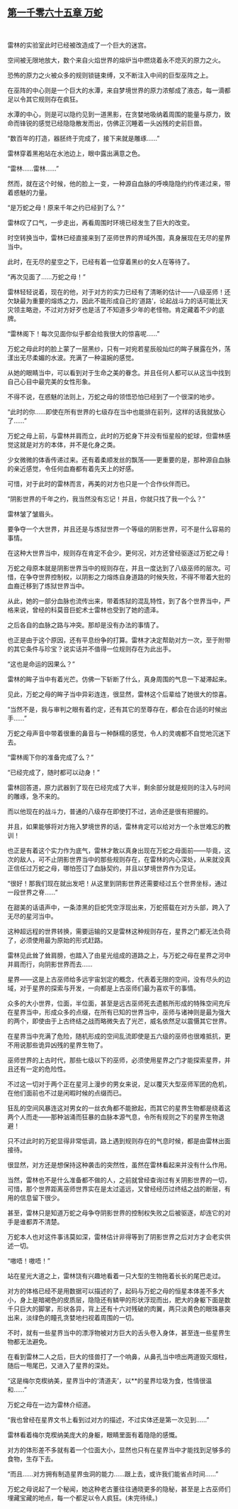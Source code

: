 ## [第一千零六十五章 万蛇](https://www.xxbiquge.com/11_11222/9050475.html)
﻿

  雷林的实验室此时已经被改造成了一个巨大的迷宫。

  空间被无限地放大，数个来自火焰世界的熔炉当中燃烧着永不熄灭的原力之火。

  恐怖的原力之火被众多的规则锁链束缚，又不断注入中间的巨型巫阵之上。

  在巫阵的中心则是一个巨大的水潭，来自梦境世界的原力浓郁成了液态，每一滴都足以令其它规则存在疯狂。

  水潭的中心，则是可以隐约见到一道黑影，在贪婪地吸纳着周围的能量与原力，致命而锋锐的感觉已经隐隐散发而出，仿佛正沉睡着一头凶残的史前巨兽。

  “数百年的打造，器胚终于完成了，接下来就是雕琢……”

  雷林穿着黑袍站在水池边上，眼中露出满意之色。

  “雷林……雷林……”

  然而，就在这个时候，他的脸上一变，一种源自血脉的呼唤隐隐约约传递过来，带着惑魅的力量。

  “是万蛇之母！原来千年之约已经到了么？”

  雷林叹了口气，一步走出，再看周围时环境已经发生了巨大的改变。

  时空转换当中，雷林已经直接来到了巫师世界的界域外围，真身展现在无尽的星界当中。

  此时，在无尽的星空之下，已经有着一位穿着黑纱的女人在等待了。

  “再次见面了……万蛇之母！”

  雷林轻轻说着，现在的他，对于对方的实力已经有了清晰的估计——八级巫师！还欠缺最为重要的熔炼之力，因此不能形成自己的‘道路’，论起战斗力的话可能比天灾领主略逊，不过对方好歹也是活了不知道多少年的老怪物。肯定藏着不少的底牌。

  “雷林阁下！每次见面你似乎都会给我很大的惊喜呢……”

  万蛇之母此时的脸上蒙了一层黑纱，只有一对宛若星辰般灿烂的眸子展露在外，荡漾出无尽柔媚的水波。充满了一种温婉的感觉。

  从她的眼睛当中，可以看到对于生命之美的眷念。并且任何人都可以从这当中找到自己心目中最完美的女性形象。

  不得不说，在惑魅的法则上，万蛇之母的领悟恐怕已经到了一个很深的地步。

  “此时的你……即使在所有世界的七级存在当中也能排在前列，这样的话我就放心了……”

  万蛇之母上前，与雷林并肩而立，此时的万蛇身下并没有恒星般的蛇球，但雷林感觉这就是对方的本体，并不是化身之类。

  少女微微的体香传递过来。还有着柔顺发丝的飘荡——更重要的是，那种源自血脉的亲近感觉，令任何血裔都有着先天上的好感。

  可惜，对于此时的雷林而言，再美的对方也只是一个合作伙伴而已。

  “阴影世界的千年之约，我当然没有忘记！并且，你就只找了我一个么？”

  雷林皱了皱眉头。

  要争夺一个大世界，并且还是与炼狱世界一个等级的阴影世界，可不是什么容易的事情。

  在这种大世界当中，规则存在肯定不会少。更何况，对方还曾经驱逐过万蛇之母！

  万蛇之母原本就是阴影世界当中的规则存在，并且一度达到了八级巫师的层次。可惜，在争夺世界控制权，以阴影之力熔炼自身道路的时候失败，不得不带着大批的血裔迁移到了炼狱世界当中。

  从此，她的一部分血脉也流传出来，带着炼狱的混乱特性，到了各个世界当中，严格来说，曾经的科莫音巨蛇术士雷林也受到了她的遗泽。

  之后各自的血脉之路与冲突。那却是没有办法的事情了。

  也正是由于这个原因，还有平息纷争的打算。雷林才决定帮助对方一次，至于附带的其它条件与珍宝？说实话并不值得一位规则存在为此出手。

  “这也是命运的因果么？”

  雷林的眸子当中有着光芒。仿佛一下斩断了什么，真身周围的气息一下凝滞起来。

  见此，万蛇之母的眸子当中异彩连连，很显然，雷林这个后辈给了她很大的惊喜。

  “当然不是，我与审判之眼有着约定，还有其它的至尊存在，都会在合适的时候出手……”

  万蛇之母声音中带着很重的鼻音与一种酥糯的感觉，令人的灵魂都不自觉地沉迷下去。

  “雷林阁下你的准备完成了么？”

  “已经完成了，随时都可以动身！”

  雷林回答道，原力武器到了现在已经完成了大半，剩余部分就是规则的注入与时间的雕琢，急不来的。

  而以他现在的战斗力，普通的八级存在即使打不过，逃命还是很有把握的。

  并且，如果能够将对方拖入梦境世界的话，雷林肯定可以给对方一个永世难忘的教训！

  也正是有着这个实力作为底气，雷林才敢以真身出现在万蛇之母面前——毕竟，这次的敌人，可不止阴影世界当中的那些规则存在，在雷林的内心深处，从来就没真正信任过万蛇之母，哪怕签订了血脉契约，并且以梦境世界作为见证。

  “很好！那我们现在就出发吧！从这里到阴影世界还需要经过五个世界坐标，通过一段世界之脊……”

  在甜美的话语声中，一条漆黑的巨蛇凭空浮现出来，万蛇搭载在对方头部，跨入了无尽的星河当中。

  这种超远程的世界转换，需要运输的又是雷林这种规则存在，星界之门都无法负荷了，必须使用最为原始的形式赶路。

  雷林见此耸了耸肩膀，也踏入了由星光组成的道路之上，与万蛇之母在星界之河中并肩而行，向阴影世界而去……

  星界——这是上古巫师给多远宇宙划定的概念，代表着无限的空间，没有尽头的边域，对于星界的探索与开发，一向都是上古巫师们最为喜欢干的事情。

  众多的大小世界，位面，半位面，甚至是远古巫师死去遗骸所形成的特殊空间充斥在星界当中，形成众多的点缀，在所有已知的世界当中，巫师与诸神则是最为强大的两个，即使由于上古终结之战而略微失去了光芒，威名依然足以震慑其它世界。

  在星界当中充满了危险，随机形成的空间乱流即使是五六级的巫师也很难抵抗，更不用说那些诡异凶残的星界生物了。

  巫师世界的上古时代，那些七级以下的巫师，必须使用星界之门才能探索星界，并且还有一定的危险性。

  不过这一切对于两个正在星河上漫步的男女来说，足以覆灭大型巫师军团的危机，在他们面前也不过是闲暇时候的点缀而已。

  狂乱的空间风暴连这对男女的一丝衣角都不能掀起，而其它的星界生物都是绕着这两个人而走——那种汹涌而狂暴的血脉本源气息，令所有规则之下的星界生物退避！

  只不过此时的万蛇显得非常低调，路上遇到规则存在的气息时候，都是由雷林出面接待。

  很显然，对方还是想保持这种袭击的突然性，虽然在雷林看起来并没有什么作用。

  当然，雷林也不是什么准备都不做的人，之前就曾经查询过有关阴影世界的一切，可惜，那个世界距离巫师世界实在是太过遥远，又曾经经历过终结之战的断层，有用的信息留下很少。

  甚至，雷林只是知道万蛇之母争夺阴影世界的控制权失败之后被驱逐，却连它的对手是谁都弄不清楚。

  万蛇本人也对这件事讳莫如深，雷林估计非得等到了阴影世界之后对方才会老实供述一切。

  “嗷唔！嗷唔！”

  站在星光大道之上，雷林饶有兴趣地看着一只大型的生物拖着长长的尾巴走过。

  对方的体格已经不是用数据可以描述的了，起码与万蛇之母的恒星本体差不多大小，身上是暗褐色的皮质层，隐隐还有鳞甲的形状浮现而出，肥大的身躯下面是数千只巨大的脚掌，形状各异，背上还有十六对残破的肉翼，两只淡黄色的眼珠暴突出来，淡绿色的瞳孔贪婪地扫视着周围的一切。

  不时，就有一些星界当中的漂浮物被对方巨大的舌头卷入身体，甚至连一些星界生物都无法避免。

  在看到雷林二人之后，巨大的怪兽打了一个响鼻，从鼻孔当中喷出两道毁灭烟柱，随后一甩尾巴，又进入了星界的深处。

  “这是梅尔克楔纳美，星界当中的‘清道夫’，以**的星界垃圾为食，性情很温和……”

  万蛇之母在一边为雷林介绍道。

  “我也曾经在星界文书上看到过对方的描述，不过实体还是第一次见到……”

  雷林看着梅尔克楔纳美庞大的身躯，眼睛里面有着隐隐的感慨。

  对方的体形差不多就有着一个位面大小，显然也只有在星界当中才能找到足够多的食物，生存下去。

  “而且……对方拥有制造星界虫洞的能力……跟上去，或许我们能省点时间……”

  万蛇之母说起了一个秘闻，她这种老古董往往通晓更多的隐秘，甚至是上古巫师们埋藏宝藏的地点，每一个都足以令人疯狂。(未完待续。)

  
